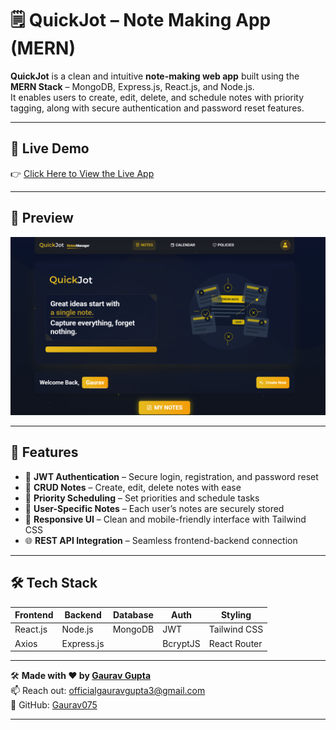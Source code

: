 # 🗒️ QuickJot – Note Making App (MERN)

**QuickJot** is a clean and intuitive **note-making web app** built using the **MERN Stack** – MongoDB, Express.js, React.js, and Node.js.  
It enables users to create, edit, delete, and schedule notes with priority tagging, along with secure authentication and password reset features.

---

## 🔗 Live Demo

👉 [Click Here to View the Live App](https://quick-jot-nine.vercel.app/)

---

## 📸 Preview

<!-- Add your project screenshot or GIF below -->
![QuickJot Screenshot](./front/src/assets/preview1.PNG) <!-- Replace with actual image path -->

---

## 🚀 Features

- 🔐 **JWT Authentication** – Secure login, registration, and password reset
- 📝 **CRUD Notes** – Create, edit, delete notes with ease
- 📅 **Priority Scheduling** – Set priorities and schedule tasks
- 🧠 **User-Specific Notes** – Each user’s notes are securely stored
- 📱 **Responsive UI** – Clean and mobile-friendly interface with Tailwind CSS
- 🌐 **REST API Integration** – Seamless frontend-backend connection

---

## 🛠️ Tech Stack

| Frontend      | Backend        | Database | Auth     | Styling       |
| ------------- | -------------- | -------- | -------- | ------------- |
| React.js      | Node.js        | MongoDB  | JWT      | Tailwind CSS  |
| Axios         | Express.js     |          | BcryptJS | React Router  |

---

🛠️ **Made with ❤️ by [Gaurav Gupta](https://www.linkedin.com/in/gaurav-gupta-097069261)**  
📫 Reach out: officialgauravgupta3@gmail.com  
🔗 GitHub: [Gaurav075](https://github.com/Gaurav075)

---

